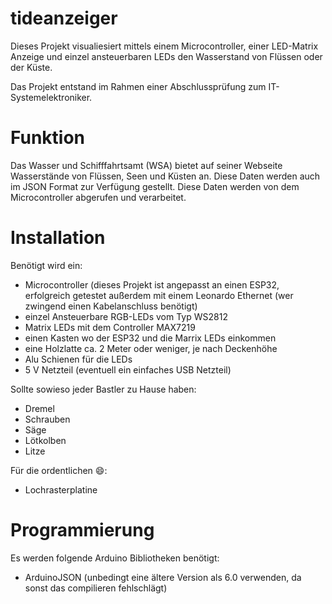 # tideanzeiger

Dieses Projekt visualiesiert mittels einem Microcontroller, einer LED-Matrix Anzeige und einzel ansteuerbaren LEDs den Wasserstand von Flüssen oder der Küste.

Das Projekt entstand im Rahmen einer Abschlussprüfung zum IT-Systemelektroniker.

# Funktion

Das Wasser und Schifffahrtsamt (WSA) bietet auf seiner Webseite Wasserstände von Flüssen, Seen und Küsten an. Diese Daten werden auch im JSON Format zur Verfügung gestellt.
Diese Daten werden von dem Microcontroller abgerufen und verarbeitet. 


# Installation

Benötigt wird ein:
- Microcontroller (dieses Projekt ist angepasst an einen ESP32, erfolgreich getestet außerdem mit einem Leonardo Ethernet (wer zwingend einen Kabelanschluss benötigt)
- einzel Ansteuerbare RGB-LEDs vom Typ WS2812
- Matrix LEDs mit dem Controller MAX7219
- einen Kasten wo der ESP32 und die Marrix LEDs einkommen
- eine Holzlatte ca. 2 Meter oder weniger, je nach Deckenhöhe
- Alu Schienen für die LEDs
- 5 V Netzteil (eventuell ein einfaches USB Netzteil)

Sollte sowieso jeder Bastler zu Hause haben:
- Dremel 
- Schrauben
- Säge
- Lötkolben
- Litze

Für die ordentlichen :smile::
- Lochrasterplatine
 

# Programmierung

Es werden folgende Arduino Bibliotheken benötigt:
- ArduinoJSON (unbedingt eine ältere Version als 6.0 verwenden, da sonst das compilieren fehlschlägt)
